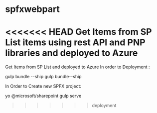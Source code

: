# spfxwebpart
<<<<<<< HEAD
Get Items from SP List items using rest API and PNP libraries and deployed to Azure
=======
Get Items from SP List and deployed to Azure
In order to Deployment :

gulp bundle --ship
gulp bundle--ship

In Order to Create new SPFX project:

yo @microsoft/sharepoint
gulp serve
>>>>>>> deployment

